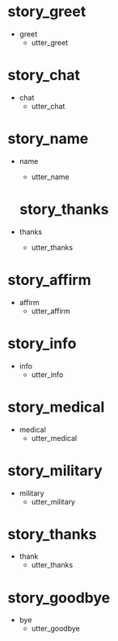# story_greet <!--- The name of the story. It is not mandatory, but useful for debugging. --> 
* greet <!--- User input expressed as intent. In this case it represents users message 'Hello'. --> 
  - utter_greet
 
 # story_chat
* chat
  - utter_chat 

# story_name
* name
  - utter_name <!--- The response of the chatbot expressed as an action. In this case it represents chatbot's response 'Hello, how can I help?' --> 
 
  # story_thanks
* thanks
  - utter_thanks


 # story_affirm
* affirm
  - utter_affirm

# story_info
* info
  - utter_info

# story_medical 
* medical
  - utter_medical
 
# story_military
* military
  - utter_military

# story_thanks
* thank
  - utter_thanks
 
# story_goodbye
* bye
  - utter_goodbye
